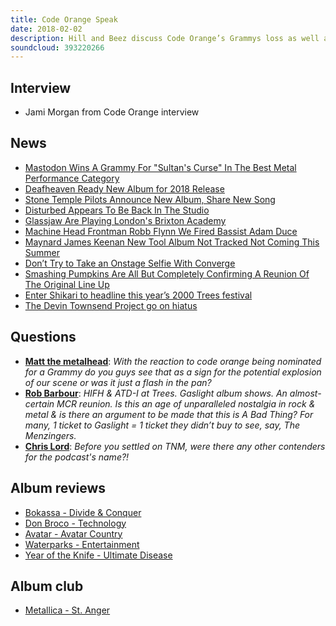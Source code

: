 ```yaml
---
title: Code Orange Speak
date: 2018-02-02
description: Hill and Beez discuss Code Orange’s Grammys loss as well as an exclusive interview with Jami Morgan, there’s news on Stone Temple Pilots, Disturbed, Glassjaw, Deafheaven, ex-Machine Head bassist Adam Duce, Converge, Smashing Pumpkins, Devin Townsend, 2000 Trees and the latest on Toolwatch, album reviews come from Bokassa, Don Broco, Avatar, Waterparks, Year Of The Knife and Album Club is Metallica’s St. Anger
soundcloud: 393220266
---
```


## Interview

* Jami Morgan from Code Orange interview

## News

* [Mastodon Wins A Grammy For "Sultan's Curse" In The Best Metal Performance Category](http://www.metalinjection.net/latest-news/mastodon-wins-a-grammy-for-sultans-curse)
* [Deafheaven Ready New Album for 2018 Release](https://pitchfork.com/news/deafheaven-ready-new-album-for-2018-release/)
* [Stone Temple Pilots Announce New Album, Share New Song](https://pitchfork.com/news/stone-temple-pilots-announce-new-album-share-new-song-listen/)
* [Disturbed Appears To Be Back In The Studio](http://www.blabbermouth.net/news/disturbed-appears-to-be-back-in-the-studio/)
* [Glassjaw Are Playing London's Brixton Academy](https://www.upsetmagazine.com/news/glassjaw-playing-londons-brixton-academy/)
* [Machine Head Frontman Robb Flynn We Fired Bassist Adam Duce](http://loudwire.com/machine-head-robb-flynn-we-fired-adam-duce/)
* [Maynard James Keenan New Tool Album Not Tracked Not Coming This Summer](https://www.revolvermag.com/music/maynard-james-keenan-new-tool-album-not-tracked-not-coming-summer)
* [Don’t Try to Take an Onstage Selfie With Converge](https://www.spin.com/2018/02/dont-try-to-take-an-onstage-selfie-with-converge/)
* [Smashing Pumpkins Are All But Completely Confirming A Reunion Of The Original Line Up](http://www.kerrang.com/the-news/smashing-pumpkins-are-all-but-completely-confirming-a-new-album-with-most-of-the-original-lineup/)
* [Enter Shikari to headline this year’s 2000 Trees festival](http://teamrock.com/news/2018-01-31/enter-shikari-to-headline-this-years-2000-trees-festival)
* [The Devin Townsend Project go on hiatus](http://teamrock.com/news/2018-02-02/the-devin-townsend-project-go-on-hiatus)

## Questions

* **[Matt the metalhead](https://twitter.com/MattTheMetalhea/status/959152640260231168)**: _With the reaction to code orange being nominated for a Grammy do you guys see that as a sign for the potential explosion of our scene or was it just a flash in the pan?_
* **[Rob Barbour](https://twitter.com/puns_n_roses/status/959139182915530752)**: _HIFH & ATD-I at Trees. Gaslight album shows. An almost-certain MCR reunion. Is this an age of unparalleled nostalgia in rock & metal & is there an argument to be made that this is A Bad Thing? For many, 1 ticket to Gaslight = 1 ticket they didn’t buy to see, say, The Menzingers._
* **[Chris Lord](https://twitter.com/chrisdlord/status/959128880387969029)**: _Before you settled on TNM, were there any other contenders for the podcast's name?!_

## Album reviews

* [Bokassa - Divide & Conquer](https://itunes.apple.com/gb/album/divide-conquer/1199848947)
* [Don Broco - Technology](https://itunes.apple.com/gb/album/technology/1315674866)
* [Avatar - Avatar Country](https://itunes.apple.com/gb/album/avatar-country/1297577294)
* [Waterparks - Entertainment](https://itunes.apple.com/gb/album/entertainment/1300156749)
* [Year of the Knife - Ultimate Disease](https://itunes.apple.com/gb/album/ultimate-disease-single/1282219080)

## Album club

* [Metallica - St. Anger](https://itunes.apple.com/gb/album/st-anger/995072321)
